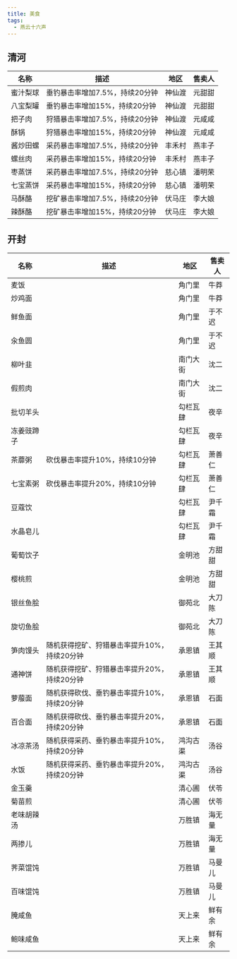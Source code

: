 ```yaml
---
title: 美食
tags:
  - 燕云十六声
---
```

## 清河

| 名称   | 描述                 | 地区  | 售卖人 |
| ---- | ------------------ | --- | --- |
| 蜜汁梨球 | 垂钓暴击率增加7.5%，持续20分钟 | 神仙渡 | 元甜甜 |
| 八宝梨罐 | 垂钓暴击率增加15%，持续20分钟  | 神仙渡 | 元甜甜 |
| 把子肉  | 狩猎暴击率增加7.5%，持续20分钟 | 神仙渡 | 元咸咸 |
| 酥锅   | 狩猎暴击率增加15%，持续20分钟  | 神仙渡 | 元咸咸 |
| 酱炒田螺 | 采药暴击率增加7.5%，持续20分钟 | 丰禾村 | 燕丰子 |
| 螺丝肉  | 采药暴击率增加15%，持续20分钟  | 丰禾村 | 燕丰子 |
| 枣蒸饼  | 采药暴击率增加7.5%，持续20分钟 | 慈心镇 | 潘明荣 |
| 七宝蒸饼 | 采药暴击率增加15%，持续20分钟  | 慈心镇 | 潘明荣 |
| 马酥酪  | 挖矿暴击率增加7.5%，持续20分钟 | 伏马庄 | 李大娘 |
| 辣酥酪  | 挖矿暴击率增加15%，持续20分钟  | 伏马庄 | 李大娘 |
## 开封

| 名称    | 描述                       | 地区   | 售卖人 |
| ----- | ------------------------ | ---- | --- |
| 麦饭    |                          | 角门里  | 牛莽  |
| 炒鸡面   |                          | 角门里  | 牛莽  |
| 鲜鱼面   |                          | 角门里  | 于不迟 |
| 汆鱼圆   |                          | 角门里  | 于不迟 |
| 柳叶韭   |                          | 南门大街 | 沈二  |
| 假煎肉   |                          | 南门大街 | 沈二  |
| 批切羊头  |                          | 勾栏瓦肆 | 夜辛  |
| 冻姜豉蹄子 |                          | 勾栏瓦肆 | 夜辛  |
| 茶蘼粥   | 砍伐暴击率提升10%，持续10分钟        | 勾栏瓦肆 | 萧善仁 |
| 七宝素粥  | 砍伐暴击率提升20%，持续10分钟        | 勾栏瓦肆 | 萧善仁 |
| 豆蔻饮   |                          | 勾栏瓦肆 | 尹千霜 |
| 水晶皂儿  |                          | 勾栏瓦肆 | 尹千霜 |
| 葡萄饮子  |                          | 金明池  | 方甜甜 |
| 樱桃煎   |                          | 金明池  | 方甜甜 |
| 银丝鱼脍  |                          | 御苑北  | 大刀陈 |
| 旋切鱼脍  |                          | 御苑北  | 大刀陈 |
| 笋肉馒头  | 随机获得挖矿、狩猎暴击率提升10%，持续20分钟 | 承恩镇  | 王其顺 |
| 通神饼   | 随机获得挖矿、狩猎暴击率提升20%，持续20分钟 | 承恩镇  | 王其顺 |
| 萝菔面   | 随机获得砍伐、垂钓暴击率提升10%，持续20分钟 | 承恩镇  | 石面  |
| 百合面   | 随机获得砍伐、垂钓暴击率提升20%，持续20分钟 | 承恩镇  | 石面  |
| 冰凉茶汤  | 随机获得采药、垂钓暴击率提升10%，持续20分钟 | 鸿沟古渠 | 汤谷  |
| 水饭    | 随机获得采药、垂钓暴击率提升20%，持续20分钟 | 鸿沟古渠 | 汤谷  |
| 金玉羹   |                          | 清心圃  | 伏苓  |
| 菊苗煎   |                          | 清心圃  | 伏苓  |
| 老味胡辣汤 |                          | 万胜镇  | 海无量 |
| 两掺儿   |                          | 万胜镇  | 海无量 |
| 荠菜馄饨  |                          | 万胜镇  | 马曼儿 |
| 百味馄饨  |                          | 万胜镇  | 马曼儿 |
| 腌咸鱼   |                          | 天上来  | 鲜有余 |
| 鲍味咸鱼  |                          | 天上来  | 鲜有余 |
